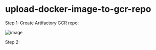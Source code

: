 # upload-docker-image-to-gcr-repo

Step 1: Create Artifactory GCR repo:

![image](https://github.com/tushardashpute/upload-docker-image-to-gcr-repo/assets/74225291/01188971-1bdf-48a2-b94b-fdcf5cd04b85)

Step 2: 
